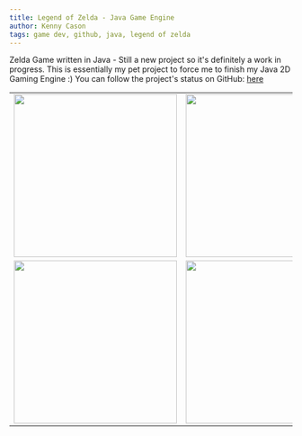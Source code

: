 ```yaml
---
title: Legend of Zelda - Java Game Engine
author: Kenny Cason
tags: game dev, github, java, legend of zelda
---
```


Zelda Game written in Java - Still a new project so it's definitely a work in progress.
This is essentially my pet project to force me to finish my Java 2D Gaming Engine :)
You can follow the project's status on GitHub: <a href="https://github.com/kennycason/java_games/" target="_blank">here</a>

<table>
    <tr>
        <td>
            <img src="http://kennycason.com/images/zelda/zelda8.png" width="290px"/>
        </td>
        <td>
            <img src="http://kennycason.com/images/zelda/zelda5.png" width="290px"/>
        </td>
    </tr>
    <tr>
        <td>
            <img src="http://kennycason.com/images/zelda/zelda7.png" width="290px"/>
        </td>
        <td>
            <img src="http://kennycason.com/images/zelda/zelda6.png" width="290px"/>
        </td>
    </tr>
</table>